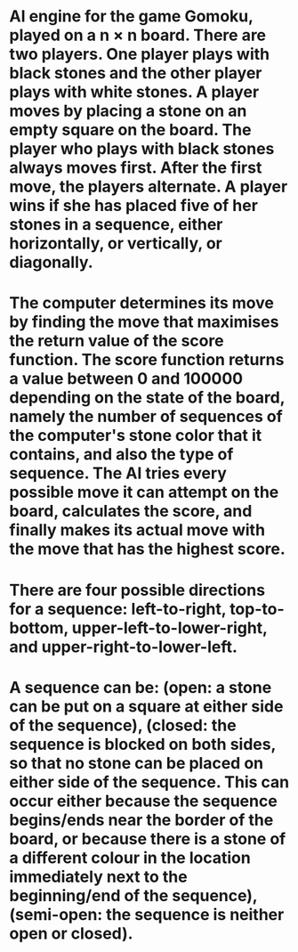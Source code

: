 # AI engine for the game Gomoku, played on a n × n board. There are two players. One player plays with black stones and the other player plays with white stones. A player moves by placing a stone on an empty square on the board. The player who plays with black stones always moves first. After the first move, the players alternate. A player wins if she has placed five of her stones in a sequence, either horizontally, or vertically, or diagonally. 

# The computer determines its move by finding the move that maximises the return value of the score function. The score function returns a value between 0 and 100000 depending on the state of the board, namely the number of sequences of the computer's stone color that it contains, and also the type of sequence. The AI tries every possible move it can attempt on the board, calculates the score, and finally makes its actual move with the move that has the highest score. 

# There are four possible directions for a sequence: left-to-right, top-to-bottom, upper-left-to-lower-right, and upper-right-to-lower-left. 

# A sequence can be: (open: a stone can be put on a square at either side of the sequence), (closed: the sequence is blocked on both sides, so that no stone can be placed on either side of the sequence. This can occur either because the sequence begins/ends near the border of the board, or because there is a stone of a different colour in the location immediately next to the beginning/end of the sequence), (semi-open: the sequence is neither open or closed).
   
           
